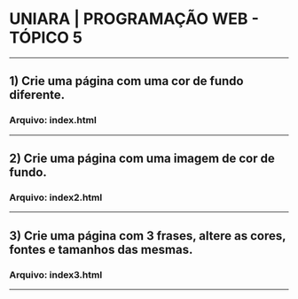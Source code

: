 # UNIARA | PROGRAMAÇÃO WEB - TÓPICO 5

<hr/>

## 1) Crie uma página com uma cor de fundo diferente.

### Arquivo: index.html

<hr/>

## 2) Crie uma página com uma imagem de cor de fundo.

### Arquivo: index2.html

<hr/>

## 3) Crie uma página com 3 frases, altere as cores, fontes e tamanhos das mesmas.

### Arquivo: index3.html

<hr/>
